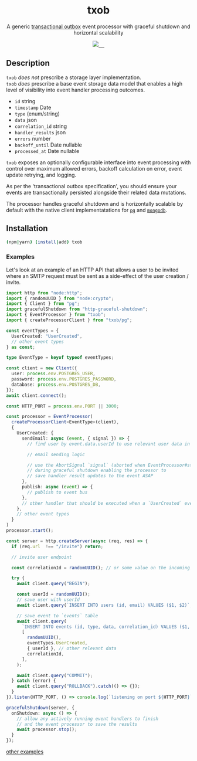 <h1 align="center">txob</h1>
<p align="center">A generic <a href="https://microservices.io/patterns/data/transactional-outbox.html">transactional outbox</a> event processor with graceful shutdown and horizontal scalability</p>
<p align="center">
  <a href="https://codecov.io/gh/dillonstreator/txob" >
    <img src="https://codecov.io/gh/dillonstreator/txob/graph/badge.svg?token=E9M7G67VLL"/>
  </a>
  <a aria-label="NPM version" href="https://www.npmjs.com/package/txob">
    <img alt="" src="https://badgen.net/npm/v/txob?v=0.0.21">
  </a>
  <a aria-label="License" href="https://github.com/dillonstreator/txob/blob/main/LICENSE">
    <img alt="" src="https://badgen.net/npm/license/txob">
  </a>
  <a aria-label="Typescript" href="https://github.com/dillonstreator/txob/blob/main/src/cache.ts">
    <img alt="" src="https://badgen.net/npm/types/txob">
  </a>
  <a aria-label="CodeFactor" href="https://www.codefactor.io/repository/github/dillonstreator/txob">
    <img alt="" src="https://www.codefactor.io/repository/github/dillonstreator/txob/badge">
  </a>
</p>

## Description

`txob` _does not_ prescribe a storage layer implementation.\
`txob` _does_ prescribe a base event storage data model that enables a high level of visibility into event handler processing outcomes.

- `id` string
- `timestamp` Date
- `type` (enum/string)
- `data` json
- `correlation_id` string
- `handler_results` json
- `errors` number
- `backoff_until` Date nullable
- `processed_at` Date nullable

`txob` exposes an optionally configurable interface into event processing with control over maximum allowed errors, backoff calculation on error, event update retrying, and logging.

As per the 'transactional outbox specification', you should ensure your events are transactionally persisted alongside their related data mutations.

The processor handles graceful shutdown and is horizontally scalable by default with the native client implementatations for [`pg`](./src/pg/client.ts) and [`mongodb`](./src/mongodb/client.ts).

## Installation

```sh
(npm|yarn) (install|add) txob
```

### Examples

Let's look at an example of an HTTP API that allows a user to be invited where an SMTP request must be sent as a side-effect of the user creation / invite.

```ts
import http from "node:http";
import { randomUUID } from "node:crypto";
import { Client } from "pg";
import gracefulShutdown from "http-graceful-shutdown";
import { EventProcessor } from "txob";
import { createProcessorClient } from "txob/pg";

const eventTypes = {
  UserCreated: "UserCreated",
  // other event types
} as const;

type EventType = keyof typeof eventTypes;

const client = new Client({
  user: process.env.POSTGRES_USER,
  password: process.env.POSTGRES_PASSWORD,
  database: process.env.POSTGRES_DB,
});
await client.connect();

const HTTP_PORT = process.env.PORT || 3000;

const processor = EventProcessor(
  createProcessorClient<EventType>(client),
  {
    UserCreated: {
      sendEmail: async (event, { signal }) => {
        // find user by event.data.userId to use relevant user data in email sending

        // email sending logic

        // use the AbortSignal `signal` (aborted when EventProcessor#stop is called) to perform quick cleanup
        // during graceful shutdown enabling the processor to
        // save handler result updates to the event ASAP
      },
      publish: async (event) => {
        // publish to event bus
      },
      // other handler that should be executed when a `UserCreated` event is saved
    },
    // other event types
  }
)
processor.start();

const server = http.createServer(async (req, res) => {
  if (req.url  !== "/invite") return;

  // invite user endpoint

  const correlationId = randomUUID(); // or some value on the incoming request such as a request id / trace id

  try {
    await client.query("BEGIN");

    const userId = randomUUID();
    // save user with userId
    await client.query(`INSERT INTO users (id, email) VALUES ($1, $2)`, [userId, req.body.email]);

    // save event to `events` table
    await client.query(
      `INSERT INTO events (id, type, data, correlation_id) VALUES ($1, $2, $3, $4)`,
      [
        randomUUID(),
        eventTypes.UserCreated,
        { userId }, // other relevant data
        correlationId,
      ],
    );

    await client.query("COMMIT");
  } catch (error) {
    await client.query("ROLLBACK").catch(() => {});
  }
}).listen(HTTP_PORT, () => console.log(`listening on port ${HTTP_PORT}`));

gracefulShutdown(server, {
  onShutdown: async () => {
    // allow any actively running event handlers to finish
    // and the event processor to save the results
    await processor.stop();
  }
});
```

[other examples](./examples)
